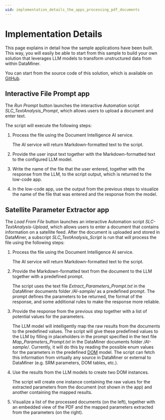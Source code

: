 ```yaml
---
uid: implementation_details_the_apps_processing_pdf_documents
---
```


# Implementation Details

This page explains in detail how the sample applications have been built. This way, you will easily be able to start from this sample to build your own solution that leverages LLM models to transform unstructured data from within DataMiner.

You can start from the source code of this solution, which is available on [GitHub](https://github.com/SkylineCommunications/SLC-TextAnalysisDemo).

## Interactive File Prompt app

The *Run Prompt* button launches the interactive Automation script *SLC_TextAnalysis_Prompt*, which allows users to upload a document and enter text.

The script will execute the following steps:

1. Process the file using the Document Intelligence AI service.

   The AI service will return Markdown-formatted text to the script.

1. Provide the user input text together with the Markdown-formatted text to the configured LLM model.

1. Write the name of the file that the user entered, together with the response from the LLM, to the script output, which is returned to the low-code app.

1. In the low-code app, use the output from the previous steps to visualize the name of the file that was entered and the response from the model.

## Satellite Parameter Extractor app

The *Load From File* button launches an interactive Automation script *SLC-TextAnalysis-Upload*, which allows users to enter a document that contains information on a satellite feed. After the document is uploaded and stored in DataMiner, a subscript *SLC_TextAnalysis_Script* is run that will process the file using the following steps:

1. Process the file using the Document Intelligence AI service.

   The AI service will return Markdown-formatted text to the script.

1. Provide the Markdown-formatted text from the document to the LLM together with a predefined prompt.

   The script uses the text file *Extract_Parameters_Prompt.txt* in the DataMiner documents folder */AI-sample/* as a predefined prompt. The prompt defines the parameters to be returned, the format of the response, and some additional rules to make the response more reliable.

1. Provide the response from the previous step together with a list of potential values for the parameters.

   The LLM model will intelligently map the raw results from the documents to the predefined values. The script will give these predefined values to the LLM by filling in placeholders in the prompt specified in the text file *Map_Parameters_Prompt.txt* in the DataMiner documents folder */AI-sample/*. Currently, it will do this by reading the possible enum values for the parameters in the predefined [DOM](xref:DOM) model. The script can fetch this information from virtually any source in DataMiner or external to DataMiner (e.g. SRM parameters, DOM tables, etc.).

1. Use the results from the LLM models to create two DOM instances.

   The script will create one instance containing the raw values for the extracted parameters from the document (not shown in the app) and another containing the mapped results.

1. Visualize a list of the processed documents (on the left), together with an embedded view of the PDF and the mapped parameters extracted from the parameters (on the right).
